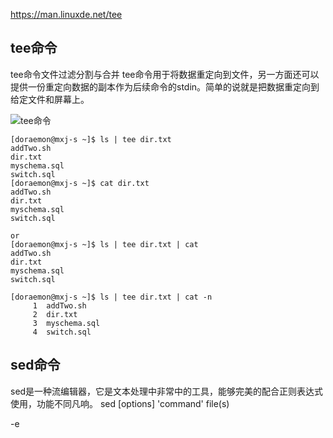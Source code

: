 https://man.linuxde.net/tee

## tee命令
tee命令文件过滤分割与合并
tee命令用于将数据重定向到文件，另一方面还可以提供一份重定向数据的副本作为后续命令的stdin。简单的说就是把数据重定向到给定文件和屏幕上。

![tee命令](https://cdn.shortpixel.ai/client/q_glossy,ret_img/http://man.linuxde.net/wp-content/uploads/2013/12/073315SF8.gif)

```
[doraemon@mxj-s ~]$ ls | tee dir.txt
addTwo.sh
dir.txt
myschema.sql
switch.sql
[doraemon@mxj-s ~]$ cat dir.txt
addTwo.sh
dir.txt
myschema.sql
switch.sql

or
[doraemon@mxj-s ~]$ ls | tee dir.txt | cat
addTwo.sh
dir.txt
myschema.sql
switch.sql

[doraemon@mxj-s ~]$ ls | tee dir.txt | cat -n
     1	addTwo.sh
     2	dir.txt
     3	myschema.sql
     4	switch.sql
```

## sed命令
sed是一种流编辑器，它是文本处理中非常中的工具，能够完美的配合正则表达式使用，功能不同凡响。
sed [options] 'command' file(s)

-e<script>或--expression=<script>：以选项中的指定的script来处理输入的文本文件；
  
command:
d 删除，删除选择的行。
D 删除模板块的第一行。
s 替换指定字符

```
替换操作：s命令
[doraemon@mxj-s ~]$ echo adbook-sbook-koob | sed 's/book/books/'
adbooks-sbook-koob

[doraemon@mxj-s ~]$ echo adbook-sbook-koob | sed 's/book/books /'
adbooks -sbook-koob

[doraemon@mxj-s ~]$ echo adbook-sbook-koob | sed 's/^/books /'
books adbook-sbook-koob 在输入的开头插入'books '

[doraemon@mxj-s ~]$ echo adbook-sbook-koob | sed 's/book/books/g'
adbooks-sbooks-koob
  
当需要从第N处匹配开始替换时，可以使用 /Ng：
[doraemon@mxj-s ~]$ echo sksksksksksk | sed 's/sk/SK/2g'
skSKSKSKSKSK
[doraemon@mxj-s ~]$ echo sksksksksksk | sed 's/sk/SK/3g'
skskSKSKSKSK
```

结合：
```
manager_server | tee logs/manager_server"${time}".log | sed -e 's/^/[manager_server] /' & \
room_server | tee logs/room_server"${time}".log | sed -e 's/^/[room_server] /' & \
```
